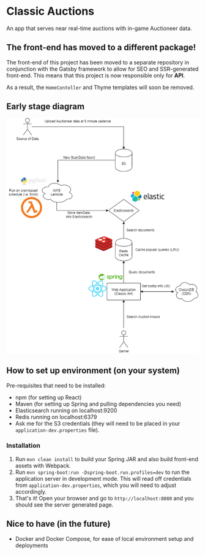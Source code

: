 # Classic Auctions
An app that serves near real-time auctions with in-game Auctioneer data.

## The front-end has moved to a different package!
The front-end of this project has been moved to a separate repository in conjunction with the Gatsby framework to allow for SEO and SSR-generated front-end. 
This means that this project is now responsible only for **API**.

As a result, the `HomeContoller` and Thyme templates will soon be removed.

## Early stage diagram
![diag](src/main/ClassicAH.png)

## How to set up environment (on your system)

Pre-requisites that need to be installed:
- npm (for setting up React)
- Maven (for setting up Spring and pulling dependencies you need)
- Elasticsearch running on localhost:9200
- Redis running on localhost:6379
- Ask me for the S3 credentials (they will need to be placed in your `application-dev.properties` file).

### Installation
1. Run `mvn clean install` to build your Spring JAR and also build front-end assets with Webpack.
2. Run `mvn spring-boot:run -Dspring-boot.run.profiles=dev` to run the application server in development mode.
This will read off credentials from `application-dev.properties`, which you will need to adjust accordingly.
3. That's it! Open your browser and go to `http://localhost:8080` and you should see the server generated page.



## Nice to have (in the future)
- Docker and Docker Compose, for ease of local environment setup and deployments